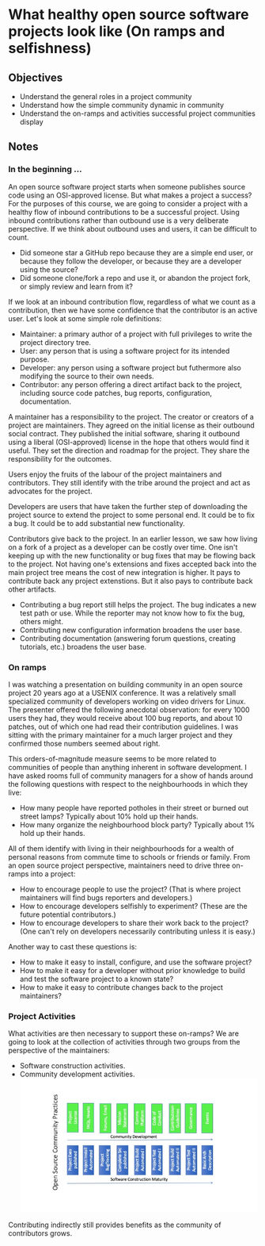 # What healthy open source software projects look like (On ramps and selfishness)

## Objectives
* Understand the general roles in a project community
* Understand how the simple community dynamic in community
* Understand the on-ramps and activities successful project communities display

## Notes
### In the beginning ... 
An open source software project starts when someone publishes source code using an OSI-approved license. 
But what makes a project a success? 
For the purposes of this course, we are going to consider a project with a healthy flow of inbound contributions to be a successful project. 
Using inbound contributions rather than outbound use is a very deliberate perspective. 
If we think about outbound uses and users, it can be difficult to count. 
* Did someone star a GitHub repo because they are a simple end user, or because they follow the developer, or because they are a developer using the source? 
* Did someone clone/fork a repo and use it, or abandon the project fork, or simply review and learn from it? 

If we look at an inbound contribution flow, regardless of what we count as a contribution, then we have some confidence that the contributor is an active user. 
Let's look at some simple role definitions:
* Maintainer: a primary author of a project with full privileges to write the project directory tree. 
* User: any person that is using a software project for its intended purpose.
* Developer: any person using a software project but futhermore also modifying the source to their own needs. 
* Contributor: any person offering a direct artifact back to the project, including source code patches, bug reports, configuration, documentation. 

A maintainer has a responsibility to the project. The creator or creators of a project are maintainers. 
They agreed on the initial license as their outbound social contract. 
They published the initial software, sharing it outbound using a liberal (OSI-approved) license in the hope that others would find it useful.
They set the direction and roadmap for the project. 
They share the responsibility for the outcomes. 

Users enjoy the fruits of the labour of the project maintainers and contributors. 
They still identify with the tribe around the project and act as advocates for the project. 

Developers are users that have taken the further step of downloading the project source to extend the project to some personal end. 
It could be to fix a bug. It could be to add substantial new functionality. 

Contributors give back to the project. In an earlier lesson, we saw how living on a fork of a project as a developer can be costly over time.
One isn't keeping up with the new functionality or bug fixes that may be flowing back to the project. 
Not having one's extensions and fixes accepted back into the main project tree means the cost of new integration is higher. 
It pays to contribute back any project extenstions. 
But it also pays to contribute back other artifacts. 
* Contributing a bug report still helps the project. The bug indicates a new test path or use. While the reporter may not know how to fix the bug, others might. 
* Contributing new configuration information broadens the user base.
* Contributing documentation (answering forum questions, creating tutorials, etc.) broadens the user base. 

### On ramps 
I was watching a presentation on building community in an open source project 20 years ago at a USENIX conference. 
It was a relatively small specialized community of developers working on video drivers for Linux. 
The presenter offered the following anecdotal observation: for every 1000 users they had, they would receive about 100 bug reports, and about 10 patches, 
out of which one had read their contribution guidelines. 
I was sitting with the primary maintainer for a much larger project and they confirmed those numbers seemed about right. 

This orders-of-magnitude measure seems to be more related to communities of people than anything inherent in software development. 
I have asked rooms full of community managers for a show of hands around the following questions with respect to the neighbourhoods in which they live:
* How many people have reported potholes in their street or burned out street lamps? Typically about 10% hold up their hands. 
* How many organize the neighbourhood block party? Typically about 1% hold up their hands. 

All of them identify with living in their neighbourhoods for a wealth of personal reasons from commute time to schools or friends or family. 
From an open source project perspective, maintainers need to drive three on-ramps into a project: 
* How to encourage people to use the project? (That is where project maintainers will find bugs reporters and developers.)
* How to encourage developers selfishly to experiment? (These are the future potential contributors.)
* How to encourage developers to share their work back to the project? (One can't rely on developers necessarily contributing unless it is easy.)

Another way to cast these questions is: 
* How to make it easy to install, configure, and use the software project? 
* How to make it easy for a developer without prior knowledge to build and test the software project to a known state? 
* How to make it easy to contribute changes back to the project maintainers? 

### Project Activities
What activities are then necessary to support these on-ramps? 
We are going to look at the collection of activities through two groups from the perspective of the maintainers:
* Software construction activities. 
* Community development activities. 
![List of activities for building on-ramps in two groups](images/Practices.jpeg)


Contributing indirectly still provides benefits as the community of contributors grows. 

